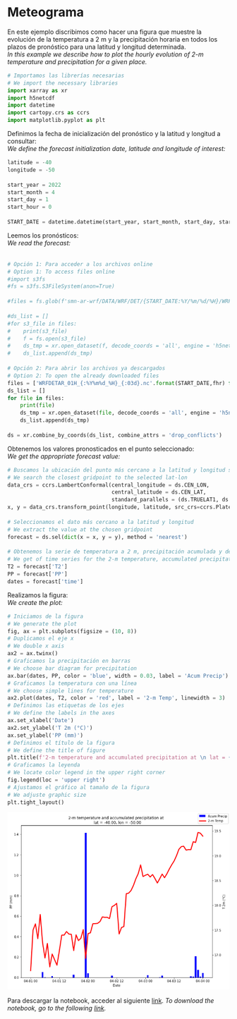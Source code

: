 # Meteograma

En este ejemplo discribimos como hacer una figura que muestre la evolución de la temperatura a 2 m y la precipitación horaria en todos los plazos de pronóstico para una latitud y longitud determinada.<br />
*In this example we describe how to plot the hourly evolution of 2-m temperature and precipitation for a given place.*


```python
# Importamos las librerías necesarias
# We import the necessary libraries
import xarray as xr
import h5netcdf
import datetime
import cartopy.crs as ccrs
import matplotlib.pyplot as plt
```

Definimos la fecha de inicialización del pronóstico y la latitud y longitud a consultar:<br />
*We define the forecast initialization date, latitude and longitude of interest:*


```python
latitude = -40
longitude = -50

start_year = 2022
start_month = 4
start_day = 1
start_hour = 0

START_DATE = datetime.datetime(start_year, start_month, start_day, start_hour)
```

Leemos los pronósticos: <br />
*We read the forecast:*


```python

# Opción 1: Para acceder a los archivos online
# Option 1: To access files online
#import s3fs
#fs = s3fs.S3FileSystem(anon=True)

#files = fs.glob(f'smn-ar-wrf/DATA/WRF/DET/{START_DATE:%Y/%m/%d/%H}/WRFDETAR_01H_{START_DATE:%Y%m%d_%H}_*.nc')

#ds_list = []
#for s3_file in files:
#    print(s3_file)
#    f = fs.open(s3_file)
#    ds_tmp = xr.open_dataset(f, decode_coords = 'all', engine = 'h5netcdf')
#    ds_list.append(ds_tmp)

# Opción 2: Para abrir los archivos ya descargados
# Option 2: To open the already downloaded files
files = ['WRFDETAR_01H_{:%Y%m%d_%H}_{:03d}.nc'.format(START_DATE,fhr) for fhr in range(0, 73)]
ds_list = []
for file in files:
    print(file)
    ds_tmp = xr.open_dataset(file, decode_coords = 'all', engine = 'h5netcdf')
    ds_list.append(ds_tmp)

ds = xr.combine_by_coords(ds_list, combine_attrs = 'drop_conflicts')

```

Obtenemos los valores pronosticados en el punto seleccionado:<br />
*We get the appropriate forecast value:*


```python
# Buscamos la ubicación del punto más cercano a la latitud y longitud solicitada
# We search the closest gridpoint to the selected lat-lon 
data_crs = ccrs.LambertConformal(central_longitude = ds.CEN_LON, 
                                 central_latitude = ds.CEN_LAT, 
                                 standard_parallels = (ds.TRUELAT1, ds.TRUELAT2))
x, y = data_crs.transform_point(longitude, latitude, src_crs=ccrs.PlateCarree())

# Seleccionamos el dato más cercano a la latitud y longitud
# We extract the value at the chosen gridpoint
forecast = ds.sel(dict(x = x, y = y), method = 'nearest')

# Obtenemos la serie de temperatura a 2 m, precipitación acumulada y de fechas
# We get of time series for the 2-m temperature, accumulated precipitation and dates
T2 = forecast['T2']
PP = forecast['PP']
dates = forecast['time']
```

Realizamos la figura:<br /> 
*We create the plot:*


```python
# Iniciamos de la figura
# We generate the plot
fig, ax = plt.subplots(figsize = (10, 8))
# Duplicamos el eje x
# We double x axis
ax2 = ax.twinx()
# Graficamos la precipitación en barras
# We choose bar diagram for precipitation 
ax.bar(dates, PP, color = 'blue', width = 0.03, label = 'Acum Precip')
# Graficamos la temperatura con una línea
# We choose simple lines for temperature
ax2.plot(dates, T2, color = 'red', label = '2-m Temp', linewidth = 3)
# Definimos las etiquetas de los ejes
# We define the labels in the axes 
ax.set_xlabel('Date')
ax2.set_ylabel('T 2m (°C)')
ax.set_ylabel('PP (mm)')
# Definimos el título de la figura
# We define the title of figure
plt.title(f'2-m temperature and accumulated precipitation at \n lat = {latitude:0.2f}, lon = {longitude:0.2f}')
# Graficamos la leyenda
# We locate color legend in the upper right corner 
fig.legend(loc = 'upper right')
# Ajustamos el gráfico al tamaño de la figura
# We adjuste graphic size
plt.tight_layout()
```
    
![png](../figuras/Meteograma_bilingue_10_0.png)
    
Para descargar la notebook, acceder al siguiente [link](../notebooks/Meteograma_bilingue.ipynb).
*To download the notebook, go to the following [link](../notebooks/Meteograma_bilingue.ipynb).*
